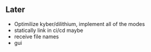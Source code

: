 ## Later

- Optimilize kyber/dilithium, implement all of the modes
- statically link in ci/cd maybe
- receive file names
- gui
